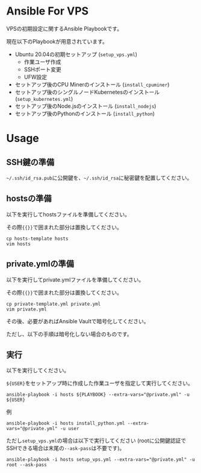# Ansible For VPS
VPSの初期設定に関するAnsible Playbookです。

現在以下のPlaybookが用意されています。

- Ubuntu 20.04の初期セットアップ (`setup_vps.yml`)
  - 作業ユーザ作成
  - SSHポート変更
  - UFW設定
- セットアップ後のCPU Minerのインストール (`install_cpuminer`)
- セットアップ後のシングルノードKubernetesのインストール (`setup_kubernetes.yml`)
- セットアップ後のNode.jsのインストール (`install_nodejs`)
- セットアップ後のPythonのインストール (`install_python`)

# Usage

## SSH鍵の準備
`~/.ssh/id_rsa.pub`に公開鍵を、`~/.ssh/id_rsa`に秘密鍵を配置してください。

## hostsの準備
以下を実行してhostsファイルを準備してください。

その際`{{}}`で囲まれた部分は置換してください。

```shell
cp hosts-template hosts
vim hosts
```

## private.ymlの準備
以下を実行してprivate.ymlファイルを準備してください。

その際`{{}}`で囲まれた部分は置換してください。

```shell
cp private-template.yml private.yml
vim private.yml
```

その後、必要があればAnsible Vaultで暗号化してください。

ただし、以下の手順は暗号化しない場合のものです。

## 実行
以下を実行してください。

`${USER}`をセットアップ時に作成した作業ユーザを指定して実行してください。

```shell
ansible-playbook -i hosts ${PLAYBOOK} --extra-vars="@private.yml" -u ${USER}
```

例

```shell
ansible-playbook -i hosts install_python.yml --extra-vars="@private.yml" -u user
```

ただし`setup_vps.yml`の場合は以下で実行してください (rootに公開鍵認証でSSHできる場合は末尾の`--ask-pass`は不要です)。

```shell
ansible-playbook -i hosts setup_vps.yml --extra-vars="@private.yml" -u root --ask-pass
```